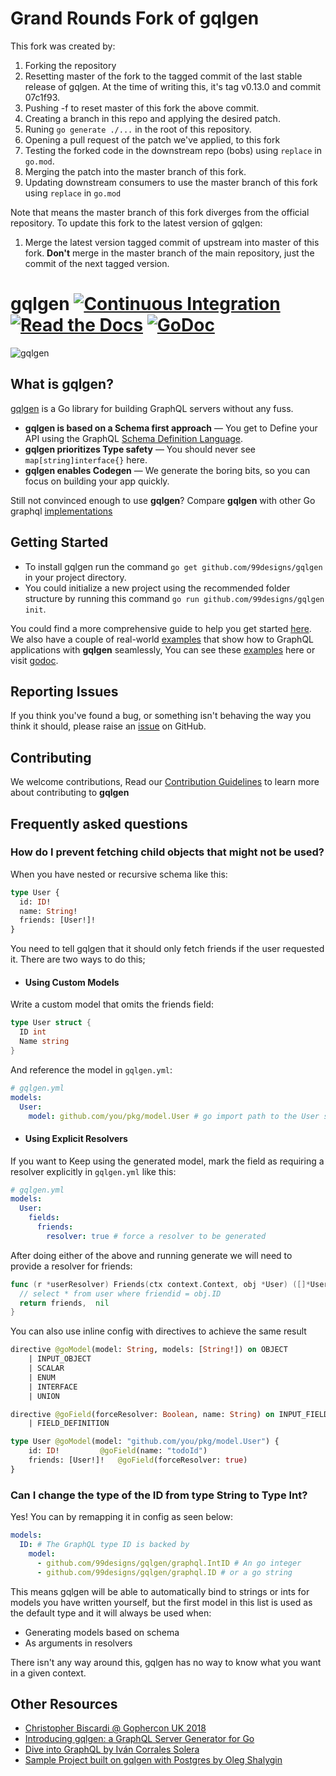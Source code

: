# Grand Rounds Fork of gqlgen

This fork was created by:

1. Forking the repository
1. Resetting master of the fork to the tagged commit of the last stable release
   of gqlgen. At the time of writing this, it's tag v0.13.0 and commit 07c1f93.
1. Pushing -f to reset master of this fork the above commit.
1. Creating a branch in this repo and applying the desired patch.
1. Runing `go generate ./...` in the root of this repository.
1. Opening a pull request of the patch we've applied, to this fork
1. Testing the forked code in the downstream repo (bobs) using `replace` in
   `go.mod`.
1. Merging the patch into the master branch of this fork.
1. Updating downstream consumers to use the master branch of this fork using
   `replace` in `go.mod`

Note that means the master branch of this fork diverges from the official
repository. To update this fork to the latest version of gqlgen:

1. Merge the latest version tagged commit of upstream into master of this fork.
   **Don't** merge in the master branch of the main repository, just the commit
   of the next tagged version.

# gqlgen [![Continuous Integration](https://github.com/99designs/gqlgen/workflows/Continuous%20Integration/badge.svg)](https://github.com/99designs/gqlgen/actions) [![Read the Docs](https://badgen.net/badge/docs/available/green)](http://gqlgen.com/) [![GoDoc](https://godoc.org/github.com/99designs/gqlgen?status.svg)](https://godoc.org/github.com/99designs/gqlgen)

![gqlgen](https://user-images.githubusercontent.com/46195831/89802919-0bb8ef00-db2a-11ea-8ba4-88e7a58b2fd2.png)

## What is gqlgen?

[gqlgen](https://github.com/99designs/gqlgen) is a Go library for building GraphQL servers without any fuss.<br/> 

- **gqlgen is based on a Schema first approach** — You get to Define your API using the GraphQL [Schema Definition Language](http://graphql.org/learn/schema/).
- **gqlgen prioritizes Type safety** — You should never see `map[string]interface{}` here.
- **gqlgen enables Codegen** — We generate the boring bits, so you can focus on building your app quickly.

Still not convinced enough to use **gqlgen**? Compare **gqlgen** with other Go graphql [implementations](https://gqlgen.com/feature-comparison/)

## Getting Started
- To install gqlgen run the command `go get github.com/99designs/gqlgen` in your project directory.<br/> 
- You could initialize a new project using the recommended folder structure by running this command `go run github.com/99designs/gqlgen init`.

You could find a more comprehensive guide to help you get started [here](https://gqlgen.com/getting-started/).<br/>
We also have a couple of real-world [examples](https://github.com/99designs/gqlgen/tree/master/example) that show how to GraphQL applications with **gqlgen** seamlessly,
You can see these [examples](https://github.com/99designs/gqlgen/tree/master/example) here or visit [godoc](https://godoc.org/github.com/99designs/gqlgen).

## Reporting Issues

If you think you've found a bug, or something isn't behaving the way you think it should, please raise an [issue](https://github.com/99designs/gqlgen/issues) on GitHub.

## Contributing

We welcome contributions, Read our [Contribution Guidelines](https://github.com/99designs/gqlgen/blob/master/CONTRIBUTING.md) to learn more about contributing to **gqlgen**
## Frequently asked questions

### How do I prevent fetching child objects that might not be used?

When you have nested or recursive schema like this:

```graphql
type User {
  id: ID!
  name: String!
  friends: [User!]!
}
```

You need to tell gqlgen that it should only fetch friends if the user requested it. There are two ways to do this;

- #### Using Custom Models

Write a custom model that omits the friends field:

```go
type User struct {
  ID int
  Name string
}
```

And reference the model in `gqlgen.yml`:

```yaml
# gqlgen.yml
models:
  User:
    model: github.com/you/pkg/model.User # go import path to the User struct above
```

- #### Using Explicit Resolvers

If you want to Keep using the generated model, mark the field as requiring a resolver explicitly in `gqlgen.yml` like this:

```yaml
# gqlgen.yml
models:
  User:
    fields:
      friends:
        resolver: true # force a resolver to be generated
```

After doing either of the above and running generate we will need to provide a resolver for friends:

```go
func (r *userResolver) Friends(ctx context.Context, obj *User) ([]*User, error) {
  // select * from user where friendid = obj.ID
  return friends,  nil
}
```

You can also use inline config with directives to achieve the same result

```graphql
directive @goModel(model: String, models: [String!]) on OBJECT
    | INPUT_OBJECT
    | SCALAR
    | ENUM
    | INTERFACE
    | UNION

directive @goField(forceResolver: Boolean, name: String) on INPUT_FIELD_DEFINITION
    | FIELD_DEFINITION

type User @goModel(model: "github.com/you/pkg/model.User") {
    id: ID!         @goField(name: "todoId")
    friends: [User!]!   @goField(forceResolver: true)
}
```

### Can I change the type of the ID from type String to Type Int?

Yes! You can by remapping it in config as seen below:

```yaml
models:
  ID: # The GraphQL type ID is backed by
    model:
      - github.com/99designs/gqlgen/graphql.IntID # An go integer
      - github.com/99designs/gqlgen/graphql.ID # or a go string
```

This means gqlgen will be able to automatically bind to strings or ints for models you have written yourself, but the
first model in this list is used as the default type and it will always be used when:

- Generating models based on schema
- As arguments in resolvers

There isn't any way around this, gqlgen has no way to know what you want in a given context.

## Other Resources

- [Christopher Biscardi @ Gophercon UK 2018](https://youtu.be/FdURVezcdcw)
- [Introducing gqlgen: a GraphQL Server Generator for Go](https://99designs.com.au/blog/engineering/gqlgen-a-graphql-server-generator-for-go/)
- [Dive into GraphQL by Iván Corrales Solera](https://medium.com/@ivan.corrales.solera/dive-into-graphql-9bfedf22e1a)
- [Sample Project built on gqlgen with Postgres by Oleg Shalygin](https://github.com/oshalygin/gqlgen-pg-todo-example)
